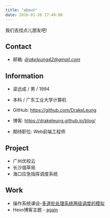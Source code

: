 ```yaml
---
title: "about"
date: 2016-01-26 17:49:08
---
```


我们去找点儿朋友吧!

## Contact
- 邮箱: *drakeleung42@gmail.com*

## Information
- 梁远成 / 男 / 1994
- 本科 / 广东工业大学计算机

- GitHub: https://github.com/DrakeLeung
- 博客: https://drakeleung.github.io/blog/

- 期待职位: Web前端工程师

## Project
- 广州优校云
- 长沙烟草局
- 海口应急指挥调度系统

## Work
- 操作系统课设-[多道批处理系统两级调度的模拟](https://github.com/DrakeLeung/OS-scheduling)
- Hexo博客主题 - [again](https://github.com/DrakeLeung/hexo-theme-again)
